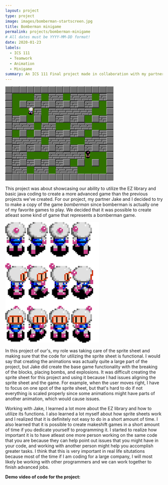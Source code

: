 ```yaml
---
layout: project
type: project
image: images/bomberman-startscreen.jpg
title: Bomberman minigame
permalink: projects/bomberman-minigame
# All dates must be YYYY-MM-DD format!
date: 2020-01-23
labels:
  - ICS 111
  - Teamwork
  - Animation
  - Minigame
summary: An ICS 111 Final project made in collaboration with my partner, Jake Imanaka. 
---
```


<img class="ui centered medium image" src="/images/bomberman-ingame.png">

This project was about showcasing our ability to utilize the EZ library and basic java coding to create a more advanced game than the previous projects we've created. For our project, my partner Jake and I decided to try to make a copy of the game *bomberman* since bomberman is actually one of my favorite games to play. We decided that it was possible to create atleast some kind of game that represents a bomberman game.

<img class="ui medium right floated rounded image" src="../images/bomberman-sprite-sheet.png">

In this project of our's, my role was taking care of the sprite sheet and making sure that the code for utilizing the sprite sheet is functional. I would say that creating the animations was actually quite a large part of the project, but Jake did create the base game functionality with the breaking of the blocks, placing bombs, and explosions. It was difficult creating the sprite sheet for this project and using it because I had issues aligning the sprite sheet and the game. For example, when the user moves right, I have to focus on one spot of the sprite sheet, but that's hard to do if not everything is scaled properly since some animations might have parts of another animation, which would cause issues.

Working with Jake, I learned a lot more about the EZ library and how to utilize its functions. I also learned a lot myself about how sprite sheets work and I realized that it is definitely not easy to do in a short amount of time. I also learned that it is possible to create makeshift games in a short amount of time if you dedicate yourself to programming it. I started to realize how important it is to have atleast one more person working on the same code that you are because they can help point out issues that you might have in your code, and working with another person might help you accomplish greater tasks. I think that this is very important in real life situtations because most of the time if I am coding for a large company, I will most likely be working with other programmers and we can work together to finish advanced jobs.

**Demo video of code for the project:**
<div class="ui embed" data-source="youtube" data-id="Az70m4X7Eu8" >
</div>




